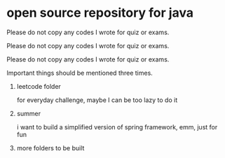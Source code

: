 # open source repository for java

Please do not copy any codes I wrote for quiz or exams.

Please do not copy any codes I wrote for quiz or exams.

Please do not copy any codes I wrote for quiz or exams.

Important things should be mentioned three times.



1. leetcode folder

   for everyday challenge, maybe I can be too lazy to do it

2. summer

   i want to build a simplified version of spring framework, emm, just for fun

3. more folders to be built

